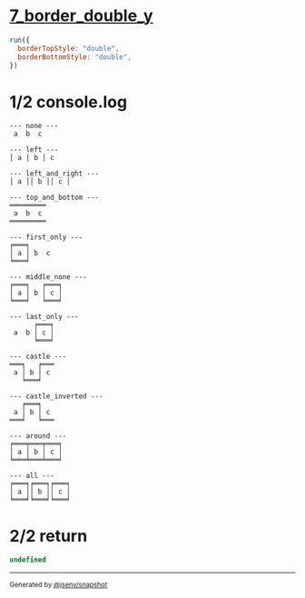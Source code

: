 # [7_border_double_y](../../table_3_cells_same_row.test.mjs#L173)

```js
run({
  borderTopStyle: "double",
  borderBottomStyle: "double",
})
```

# 1/2 console.log

```console
--- none ---
 a  b  c 

--- left ---
│ a │ b │ c 

--- left_and_right ---
│ a ││ b ││ c │

--- top_and_bottom ---
═════════
 a  b  c 
═════════

--- first_only ---
╒═══╕      
│ a │ b  c 
╘═══╛      

--- middle_none ---
╒═══╕   ╒═══╕
│ a │ b │ c │
╘═══╛   ╘═══╛

--- last_only ---
      ╒═══╕
 a  b │ c │
      ╘═══╛

--- castle ---
═══╕   ╒═══
 a │ b │ c 
   ╘═══╛   

--- castle_inverted ---
   ╒═══╕   
 a │ b │ c 
═══╛   ╘═══

--- around ---
╒═══╤═══╤═══╕
│ a │ b │ c │
╘═══╧═══╧═══╛

--- all ---
╒═══╕╒═══╕╒═══╕
│ a ││ b ││ c │
╘═══╛╘═══╛╘═══╛

```

# 2/2 return

```js
undefined
```

---

<sub>
  Generated by <a href="https://github.com/jsenv/core/tree/main/packages/independent/snapshot">@jsenv/snapshot</a>
</sub>
